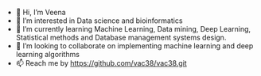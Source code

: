 - 👋 Hi, I’m Veena 
- 👀 I’m interested in Data science and bioinformatics
- 🌱 I’m currently learning Machine Learning, Data mining, Deep Learning, Statistical methods and Database management systems design.
- 💞️ I’m looking to collaborate on implementing machine learning and deep learning algorithms
- 📫 Reach me by https://github.com/vac38/vac38.git

<!---
vac38/vac38 is a ✨ special ✨ repository because its `README.md` (this file) appears on your GitHub profile.
You can click the Preview link to take a look at your changes.
--->
